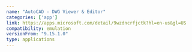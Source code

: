 ```yaml
---
name: "AutoCAD - DWG Viewer & Editor"
categories: ['app']
link: https://apps.microsoft.com/detail/9wzdncrfjctk?hl=en-us&gl=US
compatibility: emulation
versionFrom: "9.15.1.0"
type: applications
---
```


